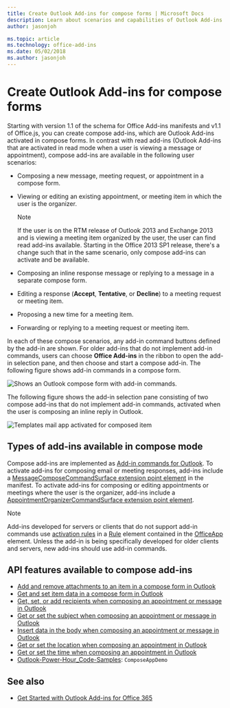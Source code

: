 ```yaml
---
title: Create Outlook Add-ins for compose forms | Microsoft Docs
description: Learn about scenarios and capabilities of Outlook Add-ins for compose forms.
author: jasonjoh

ms.topic: article
ms.technology: office-add-ins
ms.date: 05/02/2018
ms.author: jasonjoh
---
```


# Create Outlook Add-ins for compose forms

Starting with version 1.1 of the schema for Office Add-ins manifests and v1.1 of Office.js, you can create compose add-ins, which are Outlook Add-ins activated in compose forms. In contrast with read add-ins (Outlook Add-ins that are activated in read mode when a user is viewing a message or appointment), compose add-ins are available in the following user scenarios:

- Composing a new message, meeting request, or appointment in a compose form.
- Viewing or editing an existing appointment, or meeting item in which the user is the organizer.
    
    > [!NOTE]
    > If the user is on the RTM release of Outlook 2013 and Exchange 2013 and is viewing a meeting item organized by the user, the user can find read add-ins available. Starting in the Office 2013 SP1 release, there's a change such that in the same scenario, only compose add-ins can activate and be available.
- Composing an inline response message or replying to a message in a separate compose form.
- Editing a response (**Accept**, **Tentative**, or **Decline**) to a meeting request or meeting item.
- Proposing a new time for a meeting item.
- Forwarding or replying to a meeting request or meeting item.

In each of these compose scenarios, any add-in command buttons defined by the add-in are shown. For older add-ins that do not implement add-in commands, users can choose **Office Add-ins** in the ribbon to open the add-in selection pane, and then choose and start a compose add-in. The following figure shows add-in commands in a compose form.

![Shows an Outlook compose form with add-in commands.](images/compose-form-commands.png)

The following figure shows the add-in selection pane consisting of two compose add-ins that do not implement add-in commands, activated when the user is composing an inline reply in Outlook.

![Templates mail app activated for composed item](images/templates-app-selection.png)

## Types of add-ins available in compose mode

Compose add-ins are implemented as [Add-in commands for Outlook](add-in-commands-for-outlook.md). To activate add-ins for composing email or meeting responses, add-ins include a [MessageComposeCommandSurface extension point element](https://dev.office.com/reference/add-ins/manifest/extensionpoint#messagecomposecommandsurface) in the manifest. To activate add-ins for composing or editing appointments or meetings where the user is the organizer, add-ins include a [AppointmentOrganizerCommandSurface extension point element](https://dev.office.com/reference/add-ins/manifest/extensionpoint#appointmentorganizercommandsurface).

> [!NOTE]
> Add-ins developed for servers or clients that do not support add-in commands use [activation rules](activation-rules.md) in a [Rule](https://dev.office.com/reference/add-ins/manifest/rule?product=outlook&version=v1.5) element contained in the [OfficeApp](https://dev.office.com/reference/add-ins/manifest/officeapp?product=outlook&version=v1.5) element. Unless the add-in is being specifically developed for older clients and servers, new add-ins should use add-in commands.

## API features available to compose add-ins

- [Add and remove attachments to an item in a compose form in Outlook](add-and-remove-attachments-to-an-item-in-a-compose-form.md)
- [Get and set item data in a compose form in Outlook](get-and-set-item-data-in-a-compose-form.md)
- [Get, set, or add recipients when composing an appointment or message in Outlook](get-set-or-add-recipients.md)
- [Get or set the subject when composing an appointment or message in Outlook](get-or-set-the-subject.md)
- [Insert data in the body when composing an appointment or message in Outlook](insert-data-in-the-body.md)
- [Get or set the location when composing an appointment in Outlook](get-or-set-the-location-of-an-appointment.md)
- [Get or set the time when composing an appointment in Outlook](get-or-set-the-time-of-an-appointment.md)
- [Outlook-Power-Hour_Code-Samples](https://github.com/OfficeDev/Outlook-Power-Hour-Code-Samples): `ComposeAppDemo`

## See also

- [Get Started with Outlook Add-ins for Office 365](quick-start.md)